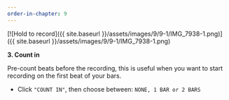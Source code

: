 ```yaml
---
order-in-chapter: 9
---
```


[![Hold to record]({{ site.baseurl }}/assets/images/9/9-1/IMG_7938-1.png)]({{
site.baseurl }}/assets/images/9/9-1/IMG_7938-1.png)

**3. Count in**

Pre-count beats before the recording, this is useful when you want to start recording on the first beat of your bars.

- Click `"COUNT IN"`, then choose between: `NONE, 1 BAR or 2 BARS`
